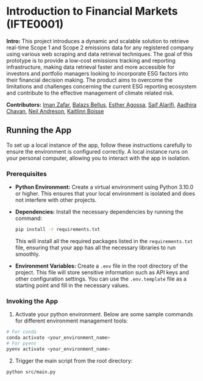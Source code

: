 # Introduction to Financial Markets (IFTE0001)

**Intro:** This project introduces a dynamic and scalable solution to retrieve real-time Scope 1 and Scope 2 emissions data for any registered company using various web scraping and data retrieval techniques. The goal of this prototype is to provide a low-cost emissions tracking and reporting infrastructure, making data retrieval faster and more accessible for investors and portfolio managers looking to incorporate ESG factors into their financial decision making. The product aims to overcome the limitations and challenges concerning the current  ESG reporting ecosystem and contribute to the effective management of climate related risk.

**Contributors:** [Iman Zafar](iman.zafar.24@ucl.ac.uk), [Balazs Bellus](balazs.bellus.24@ucl.ac.uk), [Esther Agossa](esther.agossa.24@ucl.ac.uk), [Saif Alarifi](saif.alarifi.24@ucl.ac.uk), [Aadhira Chavan](aadhira.chavan.24@ucl.ac.uk), [Neil Andreson](neil.anderson.24@ucl.ac.uk), [Kaitlinn Boisse](kaitlinn.boisse.24@ucl.ac.uk)


## Running the App

To set up a local instance of the app, follow these instructions carefully to ensure the environment is configured correctly. A local instance runs on your personal computer, allowing you to interact with the app in isolation.


### Prerequisites

- **Python Environment:** Create a virtual environment using Python 3.10.0 or higher. This ensures that your local environment is isolated and does not interfere with other projects.
  
- **Dependencies:** Install the necessary dependencies by running the command:
  ```bash
  pip install -r requirements.txt
  ```
  This will install all the required packages listed in the `requirements.txt` file, ensuring that your app has all the necessary libraries to run smoothly.

- **Environment Variables:** Create a `.env` file in the root directory of the project. This file will store sensitive information such as API keys and other configuration settings. You can use the `.env.template` file as a starting point and fill in the necessary values.

### Invoking the App
1. Activate your python environment. Below are some sample commands for different environment management tools:
  ```bash
  # For conda
  conda activate <your_environment_name>
  # For pyenv
  pyenv activate <your_environment_name>
  ```

2. Trigger the main script from the root directory:
  ```bash
  python src/main.py
  ```
